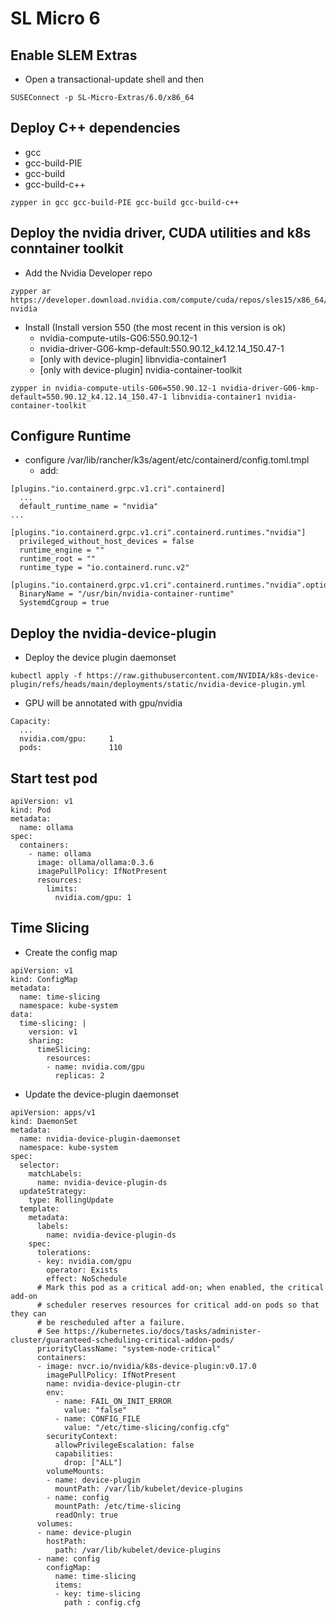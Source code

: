 # SL Micro 6

## Enable SLEM Extras
- Open a transactional-update shell and then

```
SUSEConnect -p SL-Micro-Extras/6.0/x86_64
```

## Deploy C++ dependencies
- gcc
- gcc-build-PIE
- gcc-build
- gcc-build-c++

```
zypper in gcc gcc-build-PIE gcc-build gcc-build-c++
```

## Deploy the nvidia driver, CUDA utilities and k8s conntainer toolkit
- Add the Nvidia Developer repo
```
zypper ar https://developer.download.nvidia.com/compute/cuda/repos/sles15/x86_64/ nvidia
```

- Install (Install version 550 (the most recent in this version is ok)
    - nvidia-compute-utils-G06:550.90.12-1
    - nvidia-driver-G06-kmp-default:550.90.12_k4.12.14_150.47-1
    - [only with device-plugin] libnvidia-container1
    - [only with device-plugin] nvidia-container-toolkit
```
zypper in nvidia-compute-utils-G06=550.90.12-1 nvidia-driver-G06-kmp-default=550.90.12_k4.12.14_150.47-1 libnvidia-container1 nvidia-container-toolkit
```

## Configure Runtime
- configure /var/lib/rancher/k3s/agent/etc/containerd/config.toml.tmpl
    - add:
```
[plugins."io.containerd.grpc.v1.cri".containerd]
  ...
  default_runtime_name = "nvidia" 
...

[plugins."io.containerd.grpc.v1.cri".containerd.runtimes."nvidia"]
  privileged_without_host_devices = false
  runtime_engine = ""
  runtime_root = ""
  runtime_type = "io.containerd.runc.v2"

[plugins."io.containerd.grpc.v1.cri".containerd.runtimes."nvidia".options]
  BinaryName = "/usr/bin/nvidia-container-runtime"
  SystemdCgroup = true
```

## Deploy the nvidia-device-plugin
- Deploy the device plugin daemonset
```
kubectl apply -f https://raw.githubusercontent.com/NVIDIA/k8s-device-plugin/refs/heads/main/deployments/static/nvidia-device-plugin.yml
```
- GPU will be annotated with gpu/nvidia
```
Capacity:
  ...
  nvidia.com/gpu:     1
  pods:               110
```

## Start test pod
```
apiVersion: v1
kind: Pod
metadata:
  name: ollama
spec:
  containers:
    - name: ollama
      image: ollama/ollama:0.3.6
      imagePullPolicy: IfNotPresent
      resources:
        limits:
          nvidia.com/gpu: 1
```

## Time Slicing
- Create the config map
```
apiVersion: v1
kind: ConfigMap
metadata:
  name: time-slicing
  namespace: kube-system
data:
  time-slicing: |
    version: v1
    sharing:
      timeSlicing:
        resources:
        - name: nvidia.com/gpu
          replicas: 2
```
- Update the device-plugin daemonset
```
apiVersion: apps/v1
kind: DaemonSet
metadata:
  name: nvidia-device-plugin-daemonset
  namespace: kube-system
spec:
  selector:
    matchLabels:
      name: nvidia-device-plugin-ds
  updateStrategy:
    type: RollingUpdate
  template:
    metadata:
      labels:
        name: nvidia-device-plugin-ds
    spec:
      tolerations:
      - key: nvidia.com/gpu
        operator: Exists
        effect: NoSchedule
      # Mark this pod as a critical add-on; when enabled, the critical add-on
      # scheduler reserves resources for critical add-on pods so that they can
      # be rescheduled after a failure.
      # See https://kubernetes.io/docs/tasks/administer-cluster/guaranteed-scheduling-critical-addon-pods/
      priorityClassName: "system-node-critical"
      containers:
      - image: nvcr.io/nvidia/k8s-device-plugin:v0.17.0
        imagePullPolicy: IfNotPresent
        name: nvidia-device-plugin-ctr
        env:
          - name: FAIL_ON_INIT_ERROR
            value: "false"
          - name: CONFIG_FILE
            value: "/etc/time-slicing/config.cfg"
        securityContext:
          allowPrivilegeEscalation: false
          capabilities:
            drop: ["ALL"]
        volumeMounts:
        - name: device-plugin
          mountPath: /var/lib/kubelet/device-plugins
        - name: config
          mountPath: /etc/time-slicing
          readOnly: true
      volumes:
      - name: device-plugin
        hostPath:
          path: /var/lib/kubelet/device-plugins
      - name: config
        configMap:
          name: time-slicing
          items:
          - key: time-slicing
            path : config.cfg
```

